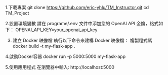 1.下載專案
git clone https://github.com/eric-yhlu/TM_Instructor.git
cd TM_Project

2.設置環境變數
請在 programe/.env 文件中添加您的 OpenAI API 金鑰，格式如下：
OPENAI_API_KEY=your_openai_api_key

3. 建立 Docker 映像檔
執行以下命令來建構 Docker 映像檔：
複製程式碼
docker build -t my-flask-app .

4.啟動Docker容器
docker run -p 5000:5000 my-flask-app

5.使用應用程式
在瀏覽器中輸入:
http://localhost:5000

